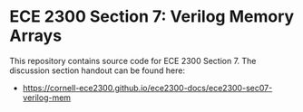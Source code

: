 
# ECE 2300 Section 7: Verilog Memory Arrays

This repository contains source code for ECE 2300 Section 7. The discussion section handout can be found here:

 - https://cornell-ece2300.github.io/ece2300-docs/ece2300-sec07-verilog-mem
